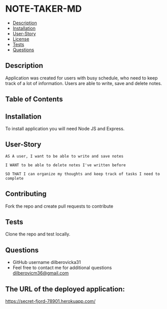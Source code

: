 # NOTE-TAKER-MD

- [Description](#Description)
- [Installation](#Installation)
- [User-Story](#User-Story)
- [License](#License)
- [Tests](#Tests)
- [Questions](#Questions)

## Description

Application was created for users with busy schedule, who need to keep track of a lot of information. Users are able to write, save and delete notes.

## Table of Contents

## Installation

To install application you will need Node JS and Express.

## User-Story

```
AS A user, I want to be able to write and save notes

I WANT to be able to delete notes I've written before

SO THAT I can organize my thoughts and keep track of tasks I need to complete

```

## Contributing

Fork the repo and create pull requests to contribute

## Tests

Clone the repo and test locally.

## Questions

- GitHub username dilberovicka31
- Feel free to contact me for additional questions dilberovicm36@gmail.com

## The URL of the deployed application:

https://secret-fjord-78901.herokuapp.com/
